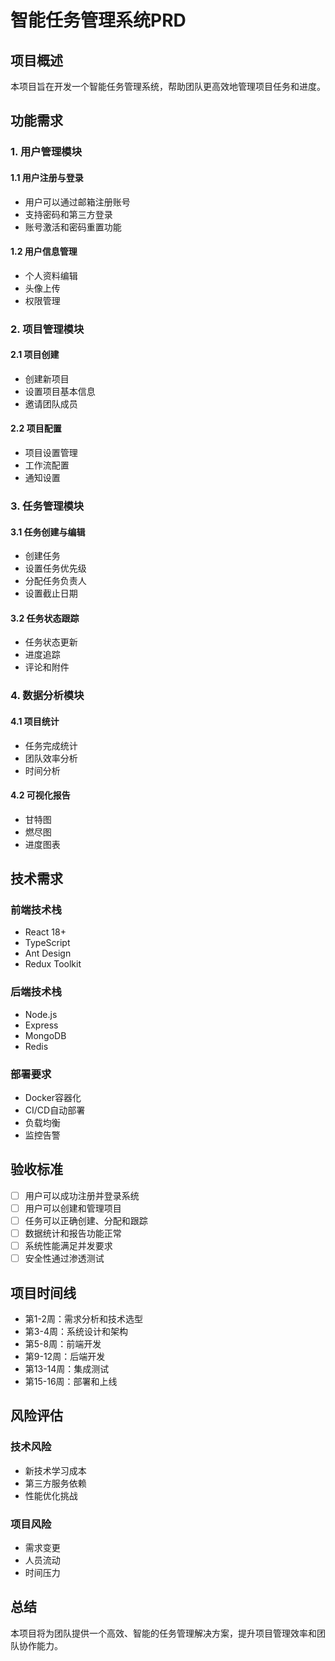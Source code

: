# 智能任务管理系统PRD

## 项目概述

本项目旨在开发一个智能任务管理系统，帮助团队更高效地管理项目任务和进度。

## 功能需求

### 1. 用户管理模块

#### 1.1 用户注册与登录

- 用户可以通过邮箱注册账号
- 支持密码和第三方登录
- 账号激活和密码重置功能

#### 1.2 用户信息管理

- 个人资料编辑
- 头像上传
- 权限管理

### 2. 项目管理模块

#### 2.1 项目创建

- 创建新项目
- 设置项目基本信息
- 邀请团队成员

#### 2.2 项目配置

- 项目设置管理
- 工作流配置
- 通知设置

### 3. 任务管理模块

#### 3.1 任务创建与编辑

- 创建任务
- 设置任务优先级
- 分配任务负责人
- 设置截止日期

#### 3.2 任务状态跟踪

- 任务状态更新
- 进度追踪
- 评论和附件

### 4. 数据分析模块

#### 4.1 项目统计

- 任务完成统计
- 团队效率分析
- 时间分析

#### 4.2 可视化报告

- 甘特图
- 燃尽图
- 进度图表

## 技术需求

### 前端技术栈

- React 18+
- TypeScript
- Ant Design
- Redux Toolkit

### 后端技术栈

- Node.js
- Express
- MongoDB
- Redis

### 部署要求

- Docker容器化
- CI/CD自动部署
- 负载均衡
- 监控告警

## 验收标准

- [ ] 用户可以成功注册并登录系统
- [ ] 用户可以创建和管理项目
- [ ] 任务可以正确创建、分配和跟踪
- [ ] 数据统计和报告功能正常
- [ ] 系统性能满足并发要求
- [ ] 安全性通过渗透测试

## 项目时间线

- 第1-2周：需求分析和技术选型
- 第3-4周：系统设计和架构
- 第5-8周：前端开发
- 第9-12周：后端开发
- 第13-14周：集成测试
- 第15-16周：部署和上线

## 风险评估

### 技术风险

- 新技术学习成本
- 第三方服务依赖
- 性能优化挑战

### 项目风险

- 需求变更
- 人员流动
- 时间压力

## 总结

本项目将为团队提供一个高效、智能的任务管理解决方案，提升项目管理效率和团队协作能力。
